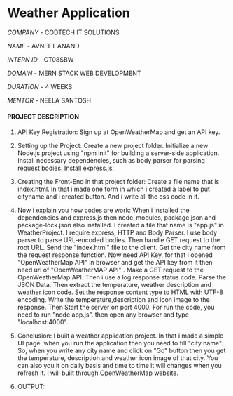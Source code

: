 # Weather Application

*COMPANY* - CODTECH IT SOLUTIONS

*NAME* - AVNEET ANAND

*INTERN ID* - CT08SBW

*DOMAIN* - MERN STACK WEB DEVELOPMENT

*DURATION* - 4 WEEKS

*MENTOR* - NEELA SANTOSH


#### PROJECT DESCRIPTION #######

1. API Key Registration:
    Sign up at OpenWeatherMap and get an API key.
   
2. Setting up the Project:
   Create a new project folder.
   Initialize a new Node.js project using "npm init" for building a server-side application.
   Install necessary dependencies, such as body parser for parsing request bodies.
   Install express.js. 

3. Creating the Front-End in that project folder:
   Create a file name that is index.html. In that i made one form in which i created a label to put cityname and i created button. And i write all the css code in it.

4. Now i explain you how codes are work:
   When i installed the dependencies and express.js then node_modules, package.json and package-lock.json also installed. 
   I created a file that name is "app.js" in WeatherProject.
   I require express, HTTP and Body Parser.
   I use body parser to parse URL-encoded bodies.
   Then handle GET request to the root URL.
   Send the "index.html" file to the client.
   Get the city name from the request response function.
   Now need API Key, for that i opened "OpenWeatherMap API" in browser and get the API key from it then need url of "OpenWeatherMAP API" .
   Make a GET request to the OpenWeatherMap API.
   Then i use a log response status code.
   Parse the JSON Data.
   Then extract the temperature, weather description and weather icon code.
   Set the response content type to HTML with UTF-8 encoding.
   Write the temperature,description and icon image to the response.
   Then Start the server on port 4000.
   For run the code, you need to run "node app.js".
   then open any browser and type "localhost:4000".
   
6. Conclusion:
   I built a weather application project. In that i made a simple UI page. when you run the application then you need to fill "city name". So, when you write any city 
   name and click on "Go" button then you get the temperature, description and weather icon image of that city. You can also you it on daily basis and time to time it 
   will changes when you refresh it. I will built through OpenWeatherMap website.

7. OUTPUT:
   
   
   
   
   
   
   
   
   
   
   

   


